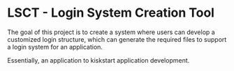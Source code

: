 # LSCT - Login System Creation Tool

The goal of this project is to create a system where users can develop a customized login structure, which can generate the required files to support a login system for an application.

Essentially, an application to kiskstart application development.

